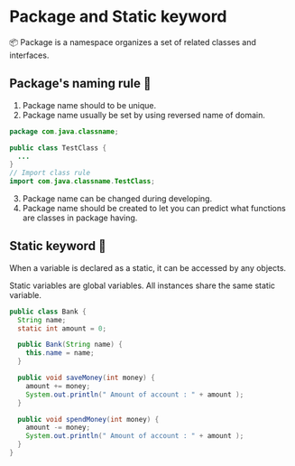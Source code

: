 # Package and Static keyword

:package: Package is a namespace organizes a set of related classes and interfaces. 


## Package's naming rule :memo:

1. Package name should to be unique.
2. Package name usually be set by using reversed name of domain.
```java
package com.java.classname;

public class TestClass {
  ...
}
// Import class rule
import com.java.classname.TestClass;
```
3. Package name can be changed during developing.
4. Package name should be created to let you can predict what functions are classes in package having.


## Static keyword :memo:

When a variable is declared as a static, it can be accessed by any objects. 

Static variables are global variables. All instances share the same static variable.

```java
public class Bank {
  String name;
  static int amount = 0;

  public Bank(String name) {
    this.name = name;
  }

  public void saveMoney(int money) {
    amount += money;
    System.out.println(" Amount of account : " + amount );
  }

  public void spendMoney(int money) {
    amount -= money;
    System.out.println(" Amount of account : " + amount );
  }
}
```
